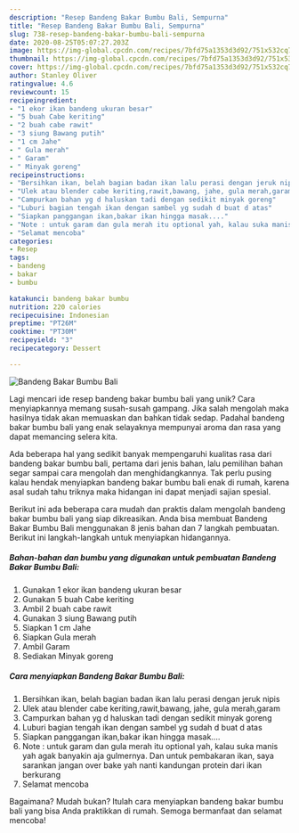 ```yaml
---
description: "Resep Bandeng Bakar Bumbu Bali, Sempurna"
title: "Resep Bandeng Bakar Bumbu Bali, Sempurna"
slug: 738-resep-bandeng-bakar-bumbu-bali-sempurna
date: 2020-08-25T05:07:27.203Z
image: https://img-global.cpcdn.com/recipes/7bfd75a1353d3d92/751x532cq70/bandeng-bakar-bumbu-bali-foto-resep-utama.jpg
thumbnail: https://img-global.cpcdn.com/recipes/7bfd75a1353d3d92/751x532cq70/bandeng-bakar-bumbu-bali-foto-resep-utama.jpg
cover: https://img-global.cpcdn.com/recipes/7bfd75a1353d3d92/751x532cq70/bandeng-bakar-bumbu-bali-foto-resep-utama.jpg
author: Stanley Oliver
ratingvalue: 4.6
reviewcount: 15
recipeingredient:
- "1 ekor ikan bandeng ukuran besar"
- "5 buah Cabe keriting"
- "2 buah cabe rawit"
- "3 siung Bawang putih"
- "1 cm Jahe"
- " Gula merah"
- " Garam"
- " Minyak goreng"
recipeinstructions:
- "Bersihkan ikan, belah bagian badan ikan lalu perasi dengan jeruk nipis"
- "Ulek atau blender cabe keriting,rawit,bawang, jahe, gula merah,garam"
- "Campurkan bahan yg d haluskan tadi dengan sedikit minyak goreng"
- "Luburi bagian tengah ikan dengan sambel yg sudah d buat d atas"
- "Siapkan panggangan ikan,bakar ikan hingga masak...."
- "Note : untuk garam dan gula merah itu optional yah, kalau suka manis yah agak banyakin aja gulmernya. Dan untuk pembakaran ikan, saya sarankan jangan over bake yah nanti kandungan protein dari ikan berkurang"
- "Selamat mencoba"
categories:
- Resep
tags:
- bandeng
- bakar
- bumbu

katakunci: bandeng bakar bumbu 
nutrition: 220 calories
recipecuisine: Indonesian
preptime: "PT26M"
cooktime: "PT30M"
recipeyield: "3"
recipecategory: Dessert

---
```



![Bandeng Bakar Bumbu Bali](https://img-global.cpcdn.com/recipes/7bfd75a1353d3d92/751x532cq70/bandeng-bakar-bumbu-bali-foto-resep-utama.jpg)

Lagi mencari ide resep bandeng bakar bumbu bali yang unik? Cara menyiapkannya memang susah-susah gampang. Jika salah mengolah maka hasilnya tidak akan memuaskan dan bahkan tidak sedap. Padahal bandeng bakar bumbu bali yang enak selayaknya mempunyai aroma dan rasa yang dapat memancing selera kita.



Ada beberapa hal yang sedikit banyak mempengaruhi kualitas rasa dari bandeng bakar bumbu bali, pertama dari jenis bahan, lalu pemilihan bahan segar sampai cara mengolah dan menghidangkannya. Tak perlu pusing kalau hendak menyiapkan bandeng bakar bumbu bali enak di rumah, karena asal sudah tahu triknya maka hidangan ini dapat menjadi sajian spesial.


Berikut ini ada beberapa cara mudah dan praktis dalam mengolah bandeng bakar bumbu bali yang siap dikreasikan. Anda bisa membuat Bandeng Bakar Bumbu Bali menggunakan 8 jenis bahan dan 7 langkah pembuatan. Berikut ini langkah-langkah untuk menyiapkan hidangannya.

<!--inarticleads1-->

##### Bahan-bahan dan bumbu yang digunakan untuk pembuatan Bandeng Bakar Bumbu Bali:

1. Gunakan 1 ekor ikan bandeng ukuran besar
1. Gunakan 5 buah Cabe keriting
1. Ambil 2 buah cabe rawit
1. Gunakan 3 siung Bawang putih
1. Siapkan 1 cm Jahe
1. Siapkan  Gula merah
1. Ambil  Garam
1. Sediakan  Minyak goreng




<!--inarticleads2-->

##### Cara menyiapkan Bandeng Bakar Bumbu Bali:

1. Bersihkan ikan, belah bagian badan ikan lalu perasi dengan jeruk nipis
1. Ulek atau blender cabe keriting,rawit,bawang, jahe, gula merah,garam
1. Campurkan bahan yg d haluskan tadi dengan sedikit minyak goreng
1. Luburi bagian tengah ikan dengan sambel yg sudah d buat d atas
1. Siapkan panggangan ikan,bakar ikan hingga masak....
1. Note : untuk garam dan gula merah itu optional yah, kalau suka manis yah agak banyakin aja gulmernya. Dan untuk pembakaran ikan, saya sarankan jangan over bake yah nanti kandungan protein dari ikan berkurang
1. Selamat mencoba




Bagaimana? Mudah bukan? Itulah cara menyiapkan bandeng bakar bumbu bali yang bisa Anda praktikkan di rumah. Semoga bermanfaat dan selamat mencoba!

